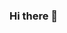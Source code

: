 ### Hi there 👋

<!--
**emilyqi01/emilyqi01** is a ✨ _special_ ✨ repository because its `README.md` (this file) appears on your GitHub profile.

- 🌱 I’m currently learning data science
- You will find R, python, sql here.
-->
